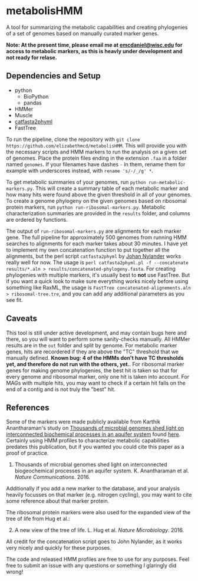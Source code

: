 # metabolisHMM

A tool for summarizing the metabolic capabilities and creating phylogenies of a set of genomes based on manually curated marker genes. 

**Note: At the present time, please email me at emcdaniel@wisc.edu for access to metabolic markers, as this is heavly under development and not ready for relase.**

## Dependencies and Setup 

- python
  - BioPython
  - pandas
- HMMer
- Muscle
- [catfasta2phyml](https://github.com/nylander/catfasta2phyml)
- FastTree

To run the pipeline, clone the repository with `git clone https://github.com/elizabethmcd/metabolisHMM`. This will provide you with the necessary scripts and HMM markers to run the analysis on a given set of genomes. Place the protein files ending in the extension `.faa` in a folder named `genomes`. If your filenames have dashes `-` in them, rename them for example with underscores instead, with `rename 's/-/_/g' *`.  

To get metabolic summaries of your genomes, run `python run-metabolic-markers.py`. This will create a summary table of each metabolic marker and how many hits were found above the given threshold in all of your genomes. To create a genome phylogeny on the given genomes based on ribosomal protein markers, run `python run-ribosomal-markers.py`. Metabolic characterization summaries are provided in the `results` folder, and columns are ordered by functions.

The output of `run-ribosomal-markers.py` are alignments for each marker gene. The full pipeline for approximately 500 genomes from running HMM searches to alignments for each marker takes about 30 minutes. I have yet to implement my own concatenation function to put together all the alignments, but the perl script `catfasta2phyml` by [Johan Nylander](https://github.com/nylander) works really well for now. The usage is `perl catfasta2phyml.pl -f --concatenate results/*.aln > results/concatenated-phylogeny.fasta`. For creating phylogenies with multiple markers, it's usually best to **not** use FastTree. But if you want a quick look to make sure everything works nicely before using something like RaxML, the usage is `FastTree concatenated-alignements.aln > ribosomal-tree.tre`, and you can add any additional parameters as you see fit.

## Caveats 

This tool is still under active development, and may contain bugs here and there, so you will want to perform some sanity-checks manually. All HMMer results are in the `out` folder and split by genome. For metabolic marker genes, hits are recordered if they are above the "TC" threshold that we manually defined. **Known bug: 4 of the HMMs don't have TC thresholds yet, and therefore do not run with the others, yet.**. For ribosomal marker genes for making genome phylogenies, the best hit is taken so that for every genome and ribosomal marker, only one hit is taken into account. For MAGs with multiple hits, you may want to check if a certain hit falls on the end of a contig and is not truly the "best" hit.  

## References 

Some of the markers were made publicly available from Karthik Anantharaman's study on [Thousands of microbial genomes shed light on interconnected biochemical processes in an aquifer system](https://www.nature.com/articles/ncomms13219) found [here](https://github.com/kanantharaman/metabolic-hmms). Certainly using HMM profiles to characterize metabolic capabilities predates this publication, but if you wanted you could cite this paper as a proof of practice. 

1. Thousands of microbial genomes shed light on interconnected biogeochemical processes in an aquifer system. K. Anantharaman et al. _Nature Communications_. 2016. 

Additionally if you add a new marker to the database, and your analysis heavily focusses on that marker (e.g. nitrogen cycling), you may want to cite some reference about that marker protein. 

The ribosomal protein markers were also used for the expanded view of the tree of life from Hug et al.:

2. A new view of the tree of life. L. Hug et al. _Nature Microbiology_. 2016.

All credit for the concatenation script goes to John Nylander, as it works very nicely and quickly for these purposes. 

The code and released HMM profiles are free to use for any purposes. Feel free to submit an issue with any questions or something I glaringly did wrong! 
